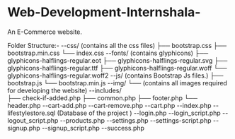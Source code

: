 # Web-Development-Internshala-
An E-Commerce website.

Folder Structure:-
--css/ (contains all the css files)
   ├── bootstrap.css
   ├── bootstrap.min.css
   └── index.css
--fonts/ (contains glyphicons)
    ├── glyphicons-halflings-regular.eot
    ├── glyphicons-halflings-regular.svg
    ├── glyphicons-halflings-regular.ttf
    ├── glyphicons-halflings-regular.woff
    └── glyphicons-halflings-regular.woff2
--js/ (contains Bootstrap Js files.)
    ├── bootstrap.js
    └── bootstrap.min.js
--img/
	  └── (contains all images required for developing the website)
--includes/	 
    ├── check-if-added.php
    ├── common.php
    ├── footer.php
    └── header.php
--cart-add.php
--cart-remove.php
--cart.php 
--index.php
--lifestylestore.sql (Database of the project	)
--login.php
--login_script.php
--logout_script.php
--products.php
--settings.php
--settings-script.php
--signup.php
--signup_script.php
--success.php
